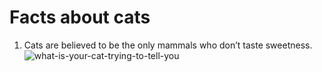 # Facts about cats

1. Cats are believed to be the only mammals who don’t taste sweetness.
![what-is-your-cat-trying-to-tell-you](https://user-images.githubusercontent.com/114985513/205159204-de39a2fc-e9dc-4b52-ba75-144581aeb3e6.jpg)
